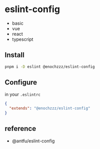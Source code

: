 # eslint-config

- basic
- vue
- react
- typescript

## Install

```bash
pnpm i -D eslint @enochzzz/eslint-config
```

## Configure

in your `.eslintrc`

```json
{
  "extends": "@enochzzz/eslint-config"
}
```

## reference

- @antfu/eslint-config
